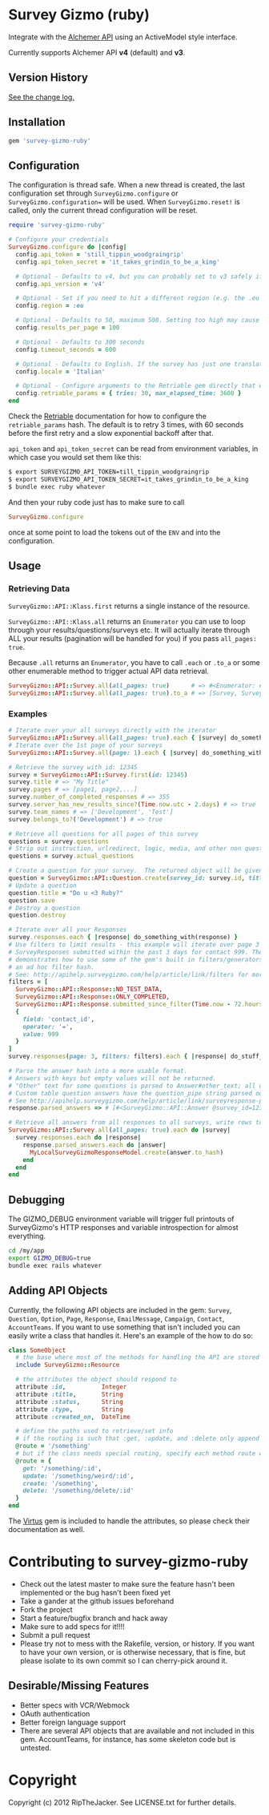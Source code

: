 # Survey Gizmo (ruby)

Integrate with the [Alchemer API](https://apihelp.alchemer.com/help) using an ActiveModel style interface.

Currently supports Alchemer API **v4** (default) and **v3**.

## Version History

[See the change log.](CHANGELOG.md)

## Installation

```ruby
gem 'survey-gizmo-ruby'
```

## Configuration

The configuration is thread safe.
When a new thread is created, the last configuration set through `SurveyGizmo.configure` or `SurveyGizmo.configuration=` will be used.
When `SurveyGizmo.reset!` is called, only the current thread configuration will be reset.

```ruby
require 'survey-gizmo-ruby'

# Configure your credentials
SurveyGizmo.configure do |config|
  config.api_token = 'still_tippin_woodgraingrip'
  config.api_token_secret = 'it_takes_grindin_to_be_a_king'

  # Optional - Defaults to v4, but you can probably set to v3 safely if you suspect a bug in v4
  config.api_version = 'v4'

  # Optional - Set if you need to hit a different region (e.g. the .eu domain)
  config.region = :eu

  # Optional - Defaults to 50, maximum 500. Setting too high may cause SurveyGizmo to start throwing timeouts.
  config.results_per_page = 100

  # Optional - Defaults to 300 seconds
  config.timeout_seconds = 600

  # Optional - Defaults to English. If the survey has just one translation in languages different than English, with this option methods always return the proper locale.
  config.locale = 'Italian'

  # Optional - Configure arguments to the Retriable gem directly that will be merged into the defaults
  config.retriable_params = { tries: 30, max_elapsed_time: 3600 }
end
```

Check the [Retriable](https://github.com/kamui/retriable) documentation for how to configure the `retriable_params` hash.
The default is to retry 3 times, with 60 seconds before the first retry and a slow exponential backoff after that.

`api_token` and `api_token_secret` can be read from environment variables, in which case you would set them like this:

```bash
$ export SURVEYGIZMO_API_TOKEN=till_tippin_woodgraingrip
$ export SURVEYGIZMO_API_TOKEN_SECRET=it_takes_grindin_to_be_a_king
$ bundle exec ruby whatever
```

And then your ruby code just has to make sure to call

```ruby
SurveyGizmo.configure
````

once at some point to load the tokens out of the `ENV` and into the configuration.

## Usage

### Retrieving Data

`SurveyGizmo::API::Klass.first` returns a single instance of the resource.

`SurveyGizmo::API::Klass.all` returns an `Enumerator` you can use to loop through your results/questions/surveys etc.  It will actually iterate through ALL your results (pagination will be handled for you) if you pass `all_pages: true`.

Because `.all` returns an `Enumerator`, you have to call `.each` or `.to_a` or some other enumerable method to trigger actual API data retrieval.
```ruby
SurveyGizmo::API::Survey.all(all_pages: true)      # => #<Enumerator: #<Enumerator::Generator>:each>
SurveyGizmo::API::Survey.all(all_pages: true).to_a # => [Survey, Survey, Survey, ...]
```

### Examples

```ruby
# Iterate over your all surveys directly with the iterator
SurveyGizmo::API::Survey.all(all_pages: true).each { |survey| do_something_with(survey) }
# Iterate over the 1st page of your surveys
SurveyGizmo::API::Survey.all(page: 1).each { |survey| do_something_with(survey) }

# Retrieve the survey with id: 12345
survey = SurveyGizmo::API::Survey.first(id: 12345)
survey.title # => "My Title"
survey.pages # => [page1, page2,...]
survey.number_of_completed_responses # => 355
survey.server_has_new_results_since?(Time.now.utc - 2.days) # => true
survey.team_names # => ['Development', 'Test']
survey.belongs_to?('Development') # => true

# Retrieve all questions for all pages of this survey
questions = survey.questions
# Strip out instruction, urlredirect, logic, media, and other non question "questions"
questions = survey.actual_questions

# Create a question for your survey.  The returned object will be given an :id parameter by SG.
question = SurveyGizmo::API::Question.create(survey_id: survey.id, title: 'Do u ruby?', type: 'checkbox')
# Update a question
question.title = "Do u <3 Ruby?"
question.save
# Destroy a question
question.destroy

# Iterate over all your Responses
survey.responses.each { |response| do_something_with(response) }
# Use filters to limit results - this example will iterate over page 3 of completed, non test data
# SurveyResponses submitted within the past 3 days for contact 999. The example `filters` array
# demonstrates how to use some of the gem's built in filters/generators as well as how to construct
# an ad hoc filter hash.
# See: http://apihelp.surveygizmo.com/help/article/link/filters for more info on filters
filters = [
  SurveyGizmo::API::Response::NO_TEST_DATA,
  SurveyGizmo::API::Response::ONLY_COMPLETED,
  SurveyGizmo::API::Response.submitted_since_filter(Time.now - 72.hours),
  {
    field: 'contact_id',
    operator: '=',
    value: 999
  }
]
survey.responses(page: 3, filters: filters).each { |response| do_stuff_with(response) }

# Parse the answer hash into a more usable format.
# Answers with keys but empty values will not be returned.
# "Other" text for some questions is parsed to Answer#other_text; all other answers to Answer#answer_text
# Custom table question answers have the question_pipe string parsed out to Answer#question_pipe.
# See http://apihelp.surveygizmo.com/help/article/link/surveyresponse-per-question for more info on answers
response.parsed_answers => # [#<SurveyGizmo::API::Answer @survey_id=12345, @question_id=1, @option_id=2, @answer_text='text'>]

# Retrieve all answers from all responses to all surveys, write rows to your database
SurveyGizmo::API::Survey.all(all_pages: true).each do |survey|
  survey.responses.each do |response|
    response.parsed_answers.each do |answer|
      MyLocalSurveyGizmoResponseModel.create(answer.to_hash)
    end
  end
end
```

## Debugging

The GIZMO_DEBUG environment variable will trigger full printouts of SurveyGizmo's HTTP responses and variable introspection for almost everything.

```bash
cd /my/app
export GIZMO_DEBUG=true
bundle exec rails whatever
```

## Adding API Objects

Currently, the following API objects are included in the gem: `Survey`, `Question`, `Option`, `Page`, `Response`, `EmailMessage`, `Campaign`, `Contact`, `AccountTeams`. If you want to use something that isn't included you can easily write a class that handles it. Here's an example of the how to do so:

```ruby
class SomeObject
  # the base where most of the methods for handling the API are stored
  include SurveyGizmo::Resource

  # the attributes the object should respond to
  attribute :id,          Integer
  attribute :title,       String
  attribute :status,      String
  attribute :type,        String
  attribute :created_on,  DateTime

  # define the paths used to retrieve/set info
  # if the routing is such that :get, :update, and :delete only append /:id to the main route, do this
  @route = '/something'
  # but if the class needs special routing, specify each method route with a hash:
  @route = {
    get: '/something/:id',
    update: '/something/weird/:id',
    create: '/something',
    delete: '/something/delete/:id'
  }
end
```

The [Virtus](https://github.com/solnic/virtus) gem is included to handle the attributes, so please check their documentation as well.

# Contributing to survey-gizmo-ruby

* Check out the latest master to make sure the feature hasn't been implemented or the bug hasn't been fixed yet
* Take a gander at the github issues beforehand
* Fork the project
* Start a feature/bugfix branch and hack away
* Make sure to add specs for it!!!!
* Submit a pull request
* Please try not to mess with the Rakefile, version, or history. If you want to have your own version, or is otherwise necessary, that is fine, but please isolate to its own commit so I can cherry-pick around it.

## Desirable/Missing Features

* Better specs with VCR/Webmock
* OAuth authentication
* Better foreign language support
* There are several API objects that are available and not included in this gem.  AccountTeams, for instance, has some skeleton code but is untested.

# Copyright

Copyright (c) 2012 RipTheJacker. See LICENSE.txt for
further details.
